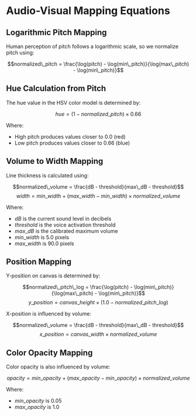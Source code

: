 # Audio-Visual Mapping Equations

## Logarithmic Pitch Mapping
Human perception of pitch follows a logarithmic scale, so we normalize pitch using:

$$normalized\_pitch = \frac{\log(pitch) - \log(min\_pitch)}{\log(max\_pitch) - \log(min\_pitch)}$$

## Hue Calculation from Pitch
The hue value in the HSV color model is determined by:

$$hue = (1 - normalized\_pitch) \times 0.66$$

Where:
- High pitch produces values closer to 0.0 (red)
- Low pitch produces values closer to 0.66 (blue)

## Volume to Width Mapping
Line thickness is calculated using:

$$normalized\_volume = \frac{dB - threshold}{max\_dB - threshold}$$
$$width = min\_width + (max\_width - min\_width) \times normalized\_volume$$

Where:
- $dB$ is the current sound level in decibels
- $threshold$ is the voice activation threshold
- $max\_dB$ is the calibrated maximum volume
- $min\_width$ is 5.0 pixels
- $max\_width$ is 90.0 pixels

## Position Mapping
Y-position on canvas is determined by:

$$normalized\_pitch\_log = \frac{\log(pitch) - \log(min\_pitch)}{\log(max\_pitch) - \log(min\_pitch)}$$
$$y\_position = canvas\_height \times (1.0 - normalized\_pitch\_log)$$

X-position is influenced by volume:

$$normalized\_volume = \frac{dB - threshold}{max\_dB - threshold}$$
$$x\_position = canvas\_width \times normalized\_volume$$

## Color Opacity Mapping
Color opacity is also influenced by volume:

$$opacity = min\_opacity + (max\_opacity - min\_opacity) \times normalized\_volume$$

Where:
- $min\_opacity$ is 0.05
- $max\_opacity$ is 1.0
